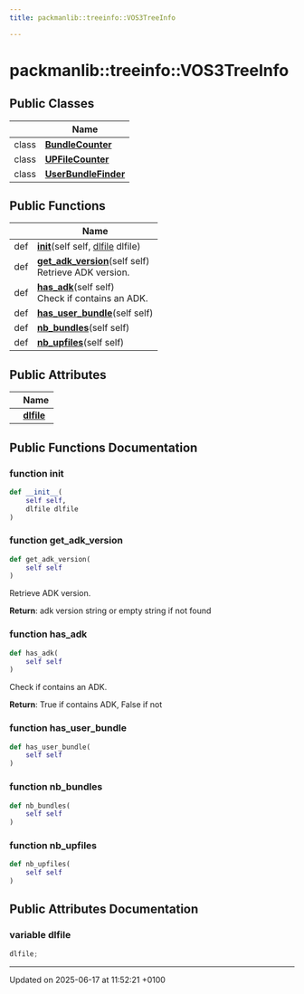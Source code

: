 ```yaml
---
title: packmanlib::treeinfo::VOS3TreeInfo

---
```


# packmanlib::treeinfo::VOS3TreeInfo





## Public Classes

|                | Name           |
| -------------- | -------------- |
| class | **[BundleCounter](classpackmanlib_1_1treeinfo_1_1_v_o_s3_tree_info_1_1_bundle_counter.md)**  |
| class | **[UPFileCounter](classpackmanlib_1_1treeinfo_1_1_v_o_s3_tree_info_1_1_u_p_file_counter.md)**  |
| class | **[UserBundleFinder](classpackmanlib_1_1treeinfo_1_1_v_o_s3_tree_info_1_1_user_bundle_finder.md)**  |

## Public Functions

|                | Name           |
| -------------- | -------------- |
| def | **[__init__](classpackmanlib_1_1treeinfo_1_1_v_o_s3_tree_info.md#function---init--)**(self self, [dlfile](classpackmanlib_1_1treeinfo_1_1_v_o_s3_tree_info.md#variable-dlfile) dlfile) |
| def | **[get_adk_version](classpackmanlib_1_1treeinfo_1_1_v_o_s3_tree_info.md#function-get-adk-version)**(self self)<br>Retrieve ADK version.  |
| def | **[has_adk](classpackmanlib_1_1treeinfo_1_1_v_o_s3_tree_info.md#function-has-adk)**(self self)<br>Check if contains an ADK.  |
| def | **[has_user_bundle](classpackmanlib_1_1treeinfo_1_1_v_o_s3_tree_info.md#function-has-user-bundle)**(self self) |
| def | **[nb_bundles](classpackmanlib_1_1treeinfo_1_1_v_o_s3_tree_info.md#function-nb-bundles)**(self self) |
| def | **[nb_upfiles](classpackmanlib_1_1treeinfo_1_1_v_o_s3_tree_info.md#function-nb-upfiles)**(self self) |

## Public Attributes

|                | Name           |
| -------------- | -------------- |
| | **[dlfile](classpackmanlib_1_1treeinfo_1_1_v_o_s3_tree_info.md#variable-dlfile)**  |

## Public Functions Documentation

### function __init__

```python
def __init__(
    self self,
    dlfile dlfile
)
```


### function get_adk_version

```python
def get_adk_version(
    self self
)
```

Retrieve ADK version. 

**Return**: adk version string or empty string if not found 

### function has_adk

```python
def has_adk(
    self self
)
```

Check if contains an ADK. 

**Return**: True if contains ADK, False if not 

### function has_user_bundle

```python
def has_user_bundle(
    self self
)
```


### function nb_bundles

```python
def nb_bundles(
    self self
)
```


### function nb_upfiles

```python
def nb_upfiles(
    self self
)
```


## Public Attributes Documentation

### variable dlfile

```python
dlfile;
```


-------------------------------

Updated on 2025-06-17 at 11:52:21 +0100